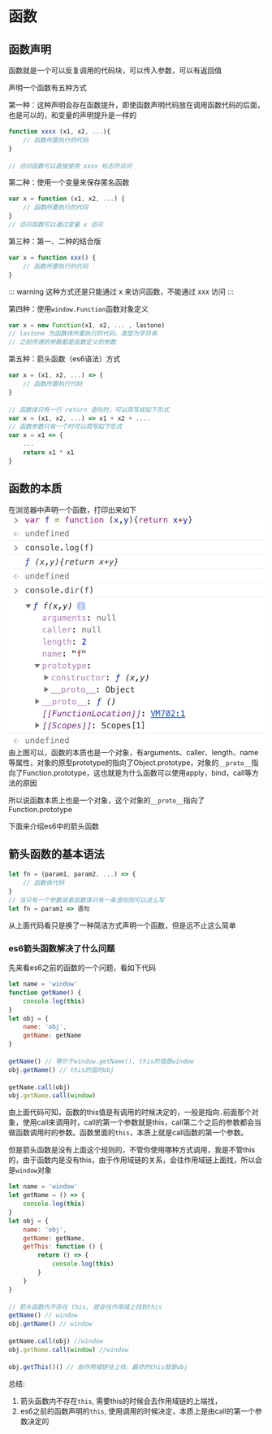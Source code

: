 # 函数
## 函数声明
函数就是一个可以反复调用的代码块，可以传入参数，可以有返回值

声明一个函数有五种方式

第一种：这种声明会存在函数提升，即使函数声明代码放在调用函数代码的后面，也是可以的，和变量的声明提升是一样的
``` js
function xxxx (x1, x2, ...){
    // 函数所要执行的代码
}

// 访问函数可以直接使用 xxxx 标志符访问
```

第二种：使用一个变量来保存匿名函数
``` js
var x = function (x1, x2, ...) {
    // 函数所要执行的代码
}
// 访问函数可以通过变量 x 访问
```

第三种：第一、二种的结合版
``` js
var x = function xxx() {
    // 函数所要执行的代码
}
```
::: warning
这种方式还是只能通过 x 来访问函数，不能通过 xxx 访问
:::

第四种：使用`window.Function`函数对象定义
``` js
var x = new Function(x1, x2, ... , lastone)
// lastone 为函数体所要执行的代码，类型为字符串
// 之前传递的参数都是函数定义的参数
```

第五种：箭头函数（es6语法）方式
``` js
var x = (x1, x2, ...) => {
    // 函数所要执行代码
}

// 函数体只有一行 return 语句时，可以简写成如下形式
var x = (x1, x2, ...) => x1 + x2 + ....
// 函数参数只有一个时可以简写如下形式
var x = x1 => {
    ...
    return x1 * x1
}
```

## 函数的本质
在浏览器中声明一个函数，打印出来如下
![函数的本质](./function.jpg)
由上图可以，函数的本质也是一个对象，有arguments、caller、length、name等属性，对象的原型prototype的指向了Object.prototype，对象的`__proto__`指向了Function.prototype，这也就是为什么函数可以使用apply，bind，call等方法的原因

所以说函数本质上也是一个对象，这个对象的`__proto__`指向了Function.prototype

下面来介绍es6中的箭头函数

## 箭头函数的基本语法
``` js
let fn = (param1, param2, ...) => {
    // 函数体代码
}
// 当只有一个参数或者函数体只有一条语句则可以这么写
let fn = param1 => 语句
```
从上面代码看只是换了一种简洁方式声明一个函数，但是远不止这么简单

### es6箭头函数解决了什么问题
先来看es6之前的函数的一个问题，看如下代码
``` js
let name = 'window'
function getName() {
    console.log(this)
}
let obj = {
    name: 'obj',
    getName: getName 
}

getName() // 等价于window.getName(), this的值是window
obj.getName() // this的值时obj

getName.call(obj) 
obj.getName.call(window)
```

由上面代码可知，函数的this值是有调用的时候决定的，一般是指向`.`前面那个对象，使用call来调用时，call的第一个参数就是this，call第二个之后的参数都会当做函数调用时的参数。函数里面的`this`，本质上就是call函数的第一个参数。

但是箭头函数是没有上面这个规则的，不管你使用哪种方式调用，我是不管this的，由于函数内是没有this，由于作用域链的关系，会往作用域链上面找，所以会是`window`对象

``` js
let name = 'window'
let getName = () => {
    console.log(this)
}
let obj = {
    name: 'obj',
    getName: getName,
    getThis: function () {
        return () => {
            console.log(this)
        }
    } 
}

// 箭头函数内不存在 this, 就会往作用域上找到this
getName() // window
obj.getName() // window

getName.call(obj) //window
obj.getName.call(window) //window

obj.getThis()() // 由作用域链往上找，最终的this就是obj
```
总结:

1. 箭头函数内不存在`this`, 需要this的时候会去作用域链的上端找，
2. es6之前的函数声明的`this`, 使用调用的时候决定，本质上是由call的第一个参数决定的